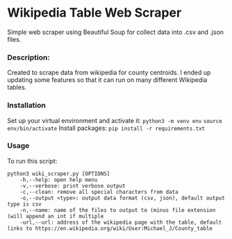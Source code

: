 # Wikipedia Table Web Scraper
Simple web scraper using Beautiful Soup for collect data into .csv and .json files.

### Description:
Created to scrape data from wikipedia for county centroids. I ended up updating some features so that it can run on many different Wikipedia tables.

### Installation
Set up your virtual environment and activate it:
`python3 -m venv env`
`source env/bin/activate`
Install packages:
`pip install -r requirements.txt`

### Usage
To run this script:
```
python3 wiki_scraper.py [OPTIONS]
    -h,--help: open help menu
    -v,--verbose: print verbose output
    -c,--clean: remove all special characters from data
    -o,--output <type>: output data format (csv, json), default output type is csv
    -n,--name: name of the files to output to (minus file extension (will append an int if multiple
    -url,--url: address of the wikipedia page with the table, default links to https://en.wikipedia.org/wiki/User:Michael_J/County_table
```